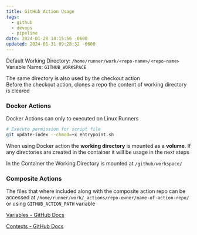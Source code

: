 ```yaml
---
title: GitHub Action Usage
tags:
  - github
  - devops
  - pipeline
date: 2024-01-28 14:15:56 -0600
updated: 2024-01-31 09:28:32 -0600
---
```


Default Working Directory: `/home/runner/work/<repo-name>/<repo-name>`  
Variable Name: `GITHUB_WORKSPACE`  

The same directory is also used by the checkout action  
Before the checkout action, clones a repo the content of working directory is cleared   

### Docker Actions

Docker Actions can only to executed on Linux Runners  

```bash
# Execute permission for script file
git update-index --chmod=+x entrypoint.sh
```

When using Docker action the **working directory** is mounted as a **volume**. If any directories are created in the container it will be usage in the next steps  

In the Container the Working Directory is mounted at `/github/workspace/`

### Composite Actions

The files that where included along with the composite action repo can be accessed at `/home/runner/work/_actions/repo-owner/name-of-action-repo/` or using `GITHUB_ACTION_PATH` variable

[Variables - GitHub Docs](https://docs.github.com/en/actions/learn-github-actions/variables)  

[Contexts - GitHub Docs](https://docs.github.com/en/actions/learn-github-actions/contexts#context-availability)
